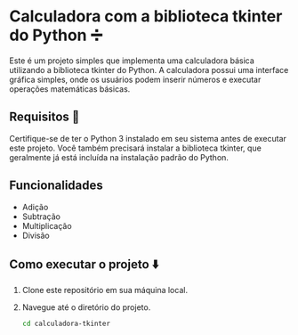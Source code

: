 # Calculadora com a biblioteca tkinter do Python ➗

Este é um projeto simples que implementa uma calculadora básica utilizando a biblioteca tkinter do Python. A calculadora possui uma interface gráfica simples, onde os usuários podem inserir números e executar operações matemáticas básicas.

## Requisitos 🔴

Certifique-se de ter o Python 3 instalado em seu sistema antes de executar este projeto. Você também precisará instalar a biblioteca tkinter, que geralmente já está incluída na instalação padrão do Python.

## Funcionalidades 
- Adição
- Subtração
- Multiplicação
- Divisão

## Como executar o projeto ⬇️

1. Clone este repositório em sua máquina local.
2. Navegue até o diretório do projeto.

   ```bash
   cd calculadora-tkinter
